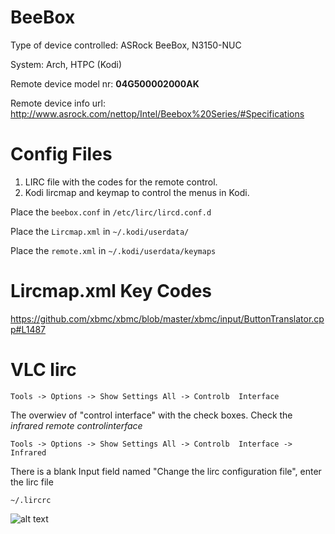 # BeeBox

Type of device controlled: ASRock BeeBox, N3150-NUC

System: Arch, HTPC (Kodi)

Remote device model nr: **04G500002000AK**

Remote device info url: http://www.asrock.com/nettop/Intel/Beebox%20Series/#Specifications

# Config Files

1. LIRC file with the codes for the remote control.
2. Kodi lircmap and keymap to control the menus in Kodi.

Place the `beebox.conf` in `/etc/lirc/lircd.conf.d`

Place the `Lircmap.xml` in `~/.kodi/userdata/`

Place the `remote.xml` in `~/.kodi/userdata/keymaps`

# Lircmap.xml Key Codes

https://github.com/xbmc/xbmc/blob/master/xbmc/input/ButtonTranslator.cpp#L1487

# VLC lirc

`Tools -> Options -> Show Settings All -> Controlb  Interface`

The overwiev of "control interface" with the check boxes. Check the *infrared remote controlinterface*

`Tools -> Options -> Show Settings All -> Controlb  Interface -> Infrared`

There is a blank Input field named "Change the lirc configuration file", enter the lirc file

`~/.lircrc`


![alt text](http://www.asrock.com/nettop/Accessories/Beebox%20Series.jpg "")





